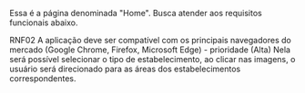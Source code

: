 Essa é a página denominada "Home". Busca atender aos requisitos funcionais abaixo.

RNF02
A aplicação deve ser compatível com os principais navegadores do mercado (Google Chrome, Firefox, Microsoft Edge) - prioridade (Alta)
Nela será possível selecionar o tipo de estabelecimento, ao clicar nas imagens, o usuário será direcionado para as áreas dos estabelecimentos correspondentes.



